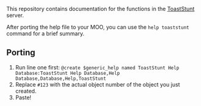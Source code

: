 This repository contains documentation for the functions in the [ToastStunt](https://github.com/lisdude/toaststunt) server.

After porting the help file to your MOO, you can use the `help toaststunt` command for a brief summary.

## Porting
1. Run line one first: `@create $generic_help named ToastStunt Help Database:ToastStunt Help Database,Help Database,Database,Help,ToastStunt`
2. Replace `#123` with the actual object number of the object you just created.
3. Paste!

